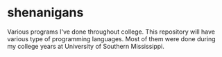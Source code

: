 # shenanigans
Various programs I've done throughout college.
This repository will have various type of programming languages. 
Most of them were done during my college years at University of Southern Mississippi.
